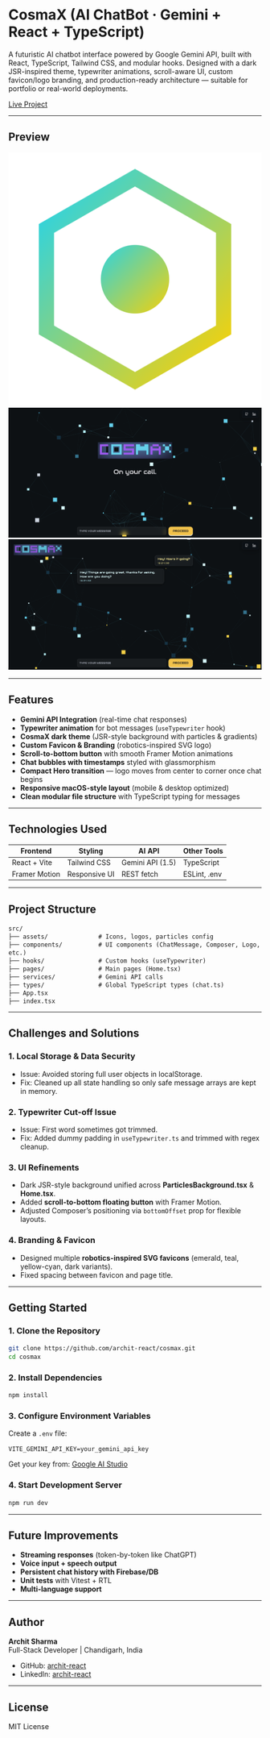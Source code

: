 # CosmaX (AI ChatBot · Gemini + React + TypeScript)

A futuristic AI chatbot interface powered by Google Gemini API, built with React, TypeScript, Tailwind CSS, and modular hooks. Designed with a dark JSR-inspired theme, typewriter animations, scroll-aware UI, custom favicon/logo branding, and production-ready architecture — suitable for portfolio or real-world deployments.

[Live Project](https://cosmax.vercel.app/)

---

## Preview

![CosmaX Logo](./src/assets/favicon.svg)  
![CosmaX UI](./screenshots/cosmax-ui.png)
![CosmaX Chat UI](./screenshots/chat-ui.png)

---

## Features

- **Gemini API Integration** (real-time chat responses)  
- **Typewriter animation** for bot messages (`useTypewriter` hook)  
- **CosmaX dark theme** (JSR-style background with particles & gradients)  
- **Custom Favicon & Branding** (robotics-inspired SVG logo)  
- **Scroll-to-bottom button** with smooth Framer Motion animations  
- **Chat bubbles with timestamps** styled with glassmorphism  
- **Compact Hero transition** — logo moves from center to corner once chat begins  
- **Responsive macOS-style layout** (mobile & desktop optimized)  
- **Clean modular file structure** with TypeScript typing for messages  

---

## Technologies Used

| Frontend       | Styling       | AI API             | Other Tools   |
| -------------- | ------------- | ------------------ | ------------- |
| React + Vite   | Tailwind CSS  | Gemini API (1.5)   | TypeScript    |
| Framer Motion  | Responsive UI | REST fetch         | ESLint, .env  |

---

## Project Structure

```
src/
├── assets/              # Icons, logos, particles config
├── components/          # UI components (ChatMessage, Composer, Logo, etc.)
├── hooks/               # Custom hooks (useTypewriter)
├── pages/               # Main pages (Home.tsx)
├── services/            # Gemini API calls
├── types/               # Global TypeScript types (chat.ts)
├── App.tsx
├── index.tsx
```

---

## Challenges and Solutions

### 1. Local Storage & Data Security  
- Issue: Avoided storing full user objects in localStorage.  
- Fix: Cleaned up all state handling so only safe message arrays are kept in memory.  

### 2. Typewriter Cut-off Issue  
- Issue: First word sometimes got trimmed.  
- Fix: Added dummy padding in `useTypewriter.ts` and trimmed with regex cleanup.  

### 3. UI Refinements  
- Dark JSR-style background unified across **ParticlesBackground.tsx** & **Home.tsx**.  
- Added **scroll-to-bottom floating button** with Framer Motion.  
- Adjusted Composer’s positioning via `bottomOffset` prop for flexible layouts.  

### 4. Branding & Favicon  
- Designed multiple **robotics-inspired SVG favicons** (emerald, teal, yellow-cyan, dark variants).  
- Fixed spacing between favicon and page title.  

---

## Getting Started

### 1. Clone the Repository

```bash
git clone https://github.com/archit-react/cosmax.git
cd cosmax
```

### 2. Install Dependencies

```bash
npm install
```

### 3. Configure Environment Variables

Create a `.env` file:

```env
VITE_GEMINI_API_KEY=your_gemini_api_key
```

Get your key from: [Google AI Studio](https://aistudio.google.com/app/apikey)

### 4. Start Development Server

```bash
npm run dev
```

---

## Future Improvements

- **Streaming responses** (token-by-token like ChatGPT)  
- **Voice input + speech output**  
- **Persistent chat history with Firebase/DB**  
- **Unit tests** with Vitest + RTL  
- **Multi-language support**  

---

## Author

**Archit Sharma**  
Full-Stack Developer | Chandigarh, India  

- GitHub: [archit-react](https://github.com/archit-react)  
- LinkedIn: [archit-react](https://www.linkedin.com/in/archit-react)  

---

## License

MIT License  